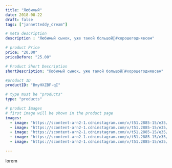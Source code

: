 ```yaml
---
title: "Любимый"
date: 2018-08-22
draft: false
tags: ["jannetteddy_dream"]

# meta description
description : "Любимый сынок, уже такой большой🙈#хорошегоднявсем"

# product Price
price: "20.00"
priceBefore: "25.00"

# Product Short Description
shortDescription: "Любимый сынок, уже такой большой🙈#хорошегоднявсем"

#product ID
productID: "BmyHXZBF-qI"

# type must be "products"
type: "products"

# product Images
# first image will be shown in the product page
images:
  - image: "https://scontent-arn2-1.cdninstagram.com/v/t51.2885-15/e35/39406557_278349606316654_8039236745755099136_n.jpg?_nc_ht=scontent-arn2-1.cdninstagram.com&_nc_cat=110&_nc_ohc=RFMjWvvXVJAAX8lqQzS&se=7&tp=1&oh=508e41e5fd307eb5b93a756032bfe1b3&oe=605B2844&ig_cache_key=MTg1MTU3NDc0Nzk4MzE4NTY2MQ%3D%3D.2"
  - image: "https://scontent-arn2-1.cdninstagram.com/v/t51.2885-15/e35/37913189_2121333871450987_2741765070018052096_n.jpg?_nc_ht=scontent-arn2-1.cdninstagram.com&_nc_cat=107&_nc_ohc=7mSzOgEkuv4AX_UL1CI&se=7&tp=1&oh=81257db59c31338afb83caae1d71786b&oe=605A05E5&ig_cache_key=MTg1MTU3NDc1ODc1NDAwMTMwMg%3D%3D.2"
  - image: "https://scontent-arn2-1.cdninstagram.com/v/t51.2885-15/e35/39210304_719383768402671_2817655291007467520_n.jpg?_nc_ht=scontent-arn2-1.cdninstagram.com&_nc_cat=103&_nc_ohc=c6O5TgQrEPAAX-8SooX&se=7&tp=1&oh=2d09f9276f418a94d02c08986cd98936&oe=605C48D2&ig_cache_key=MTg1MTU3NDU2ODc2MDU1MDMxMQ%3D%3D.2"
  - image: "https://scontent-arn2-1.cdninstagram.com/v/t51.2885-15/e35/39017380_827754777565154_2946026688049315840_n.jpg?_nc_ht=scontent-arn2-1.cdninstagram.com&_nc_cat=102&_nc_ohc=RX6ECACeQoYAX9bUQ13&se=7&tp=1&oh=6bf2fa2641b5892151f3307af19ee683&oe=605B1902&ig_cache_key=MTg1MTU3NDYyNTkzNzMwNDIyNg%3D%3D.2"
  - image: "https://scontent-arn2-1.cdninstagram.com/v/t51.2885-15/e35/39340071_1735099183284338_7839933379704258560_n.jpg?_nc_ht=scontent-arn2-1.cdninstagram.com&_nc_cat=102&_nc_ohc=iIeZJzMdUFkAX-SH5bi&se=7&tp=1&oh=e71e9fbac421693dd0dd5b11e05679fc&oe=605CE13A&ig_cache_key=MTg1MTU3NDU2MjE3NTM0MjY0NQ%3D%3D.2"

---
```

lorem
